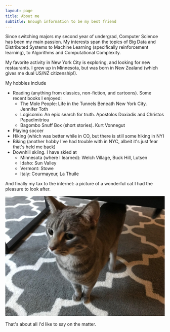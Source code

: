 ```yaml
---
layout: page
title: About me
subtitle: Enough information to be my best friend
---
```


Since switching majors my second year of undergrad, Computer Science
has been my main passion. My interests span the topics of Big Data and
Distributed Systems to Machine Learning (specifically reinforcement learning),
to Algorithms and Computational Complexity.

My favorite activity in New York City is exploring, and looking for new restaurants.
I grew up in Minnesota, but was born in New Zealand (which gives me
dual US/NZ citizenship!).

My hobbies include
- Reading (anything from classics, non-fiction, and cartoons). Some recent books I enjoyed:
    - The Mole People: Life in the Tunnels Beneath New York City. Jennifer Toth
    - Logicomix: An epic search for truth. Apostolos Doxiadis and Christos Papadimitriou
    - Bagombo Snuff Box (short stories). Kurt Vonnegut
- Playing soccer
- Hiking (which was better while in CO, but there is still some hiking in NY)
- Biking (another hobby I've had trouble with in NYC, albeit it's just fear that's held me back)
- Downhill skiing. I have skied at
    - Minnesota (where I learned): Welch Village, Buck Hill, Lutsen
    - Idaho: Sun Valley
    - Vermont: Stowe
    - Italy: Courmayeur, La Thuile

And finally my tax to the internet: a picture of a wonderful cat I had the pleasure to 
look after.

![Lexi](./img/lexi.jpg)



That's about all I'd like to say on the matter.
